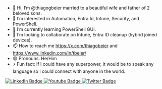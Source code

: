 - 👋 Hi, I’m @thiagogbeier married to a beautiful wife and father of 2 beloved sons.
- 👀 I’m interested in Automation, Entra Id, Intune, Security, and PowerShell.
- 🌱 I’m currently learning PowerShell GUI.
- 💞️ I’m looking to collaborate on Intune, Entra ID cleanup (hybrid joined devices).
- 📫 How to reach me https://x.com/thiagobeier and https://www.linkedin.com/in/tbeier/
- 😄 Pronouns: He/Him
- ⚡ Fun fact: If I could have any superpower, it would be to speak any language so I could connect with anyone in the world.

<div id="badges">
  <a href="https://www.linkedin.com/in/tbeier/">
    <img src="https://img.shields.io/badge/LinkedIn-blue?style=for-the-badge&logo=linkedin&logoColor=white" alt="LinkedIn Badge"/>
  </a>
  <a href="https://www.youtube.com/@ThiagoBeier">
    <img src="https://img.shields.io/badge/YouTube-red?style=for-the-badge&logo=youtube&logoColor=white" alt="Youtube Badge"/>
  </a>
  <a href="https://x.com/thiagobeier">
    <img src="https://img.shields.io/badge/Twitter-blue?style=for-the-badge&logo=twitter&logoColor=white" alt="Twitter Badge"/>
  </a>
</div>

<!---
thiagogbeier/thiagogbeier is a ✨ special ✨ repository because its `README.md` (this file) appears on your GitHub profile.
You can click the Preview link to take a look at your changes.
--->
